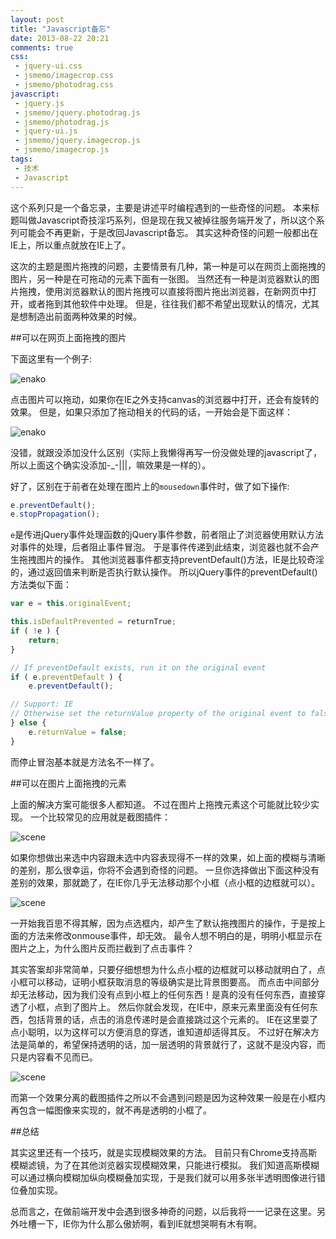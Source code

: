 ```yaml
---
layout: post
title: "Javascript备忘"
date: 2013-08-22 20:21
comments: true
css:
 - jquery-ui.css
 - jsmemo/imagecrop.css
 - jsmemo/photodrag.css
javascript:
 - jquery.js
 - jsmemo/jquery.photodrag.js
 - jsmemo/photodrag.js
 - jquery-ui.js
 - jsmemo/jquery.imagecrop.js
 - jsmemo/imagecrop.js
tags:
 - 技术
 - Javascript
---
```


这个系列只是一个备忘录，主要是讲述平时编程遇到的一些奇怪的问题。
本来标题叫做Javascript奇技淫巧系列，但是现在我又被掉往服务端开发了，所以这个系列可能会不再更新，于是改回Javascript备忘。
其实这种奇怪的问题一般都出在IE上，所以重点就放在IE上了。

这次的主题是图片拖拽的问题，主要情景有几种，第一种是可以在网页上面拖拽的图片，另一种是在可拖动的元素下面有一张图。
当然还有一种是浏览器默认的图片拖拽，使用浏览器默认的图片拖拽可以直接将图片拖出浏览器，在新网页中打开，或者拖到其他软件中处理。
但是，往往我们都不希望出现默认的情况，尤其是想制造出前面两种效果的时候。

<!--more-->

##可以在网页上面拖拽的图片

下面这里有一个例子:

<div class="photo">
	<img class="photo_drag" src="/images/jsmemo/enako.jpg" alt="enako" />
</div>

点击图片可以拖动，如果你在IE之外支持canvas的浏览器中打开，还会有旋转的效果。
但是，如果只添加了拖动相关的代码的话，一开始会是下面这样：

<div class="photo">
	<img src="/images/jsmemo/enako.jpg" alt="enako" />
</div>

没错，就跟没添加没什么区别（实际上我懒得再写一份没做处理的javascript了，所以上面这个确实没添加-_-|||，嘛效果是一样的）。

好了，区别在于前者在处理在图片上的`mousedown`事件时，做了如下操作:

``` javascript
e.preventDefault();
e.stopPropagation();
```

`e`是传进jQuery事件处理函数的jQuery事件参数，前者阻止了浏览器使用默认方法对事件的处理，后者阻止事件冒泡。
于是事件传递到此结束，浏览器也就不会产生拖拽图片的操作。
其他浏览器事件都支持preventDefault()方法，IE是比较奇淫的，通过返回值来判断是否执行默认操作。
所以jQuery事件的preventDefault()方法类似下面：

``` javascript
var e = this.originalEvent;

this.isDefaultPrevented = returnTrue;
if ( !e ) {
	return;
}

// If preventDefault exists, run it on the original event
if ( e.preventDefault ) {
	e.preventDefault();

// Support: IE
// Otherwise set the returnValue property of the original event to false
} else {
	e.returnValue = false;
}
```

而停止冒泡基本就是方法名不一样了。

##可以在图片上面拖拽的元素

上面的解决方案可能很多人都知道。
不过在图片上拖拽元素这个可能就比较少实现。
一个比较常见的应用就是截图插件：

<div id="photo">
	<img id="scene" src="/images/jsmemo/scene.jpg" alt="scene"/>
</div>

如果你想做出来选中内容跟未选中内容表现得不一样的效果，如上面的模糊与清晰的差别，那么很幸运，你将不会遇到奇怪的问题。
一旦你选择做出下面这种没有差别的效果，那就跪了，在IE你几乎无法移动那个小框（点小框的边框就可以）。

<div id="photo2">
	<img id="scene2" src="/images/jsmemo/scene.jpg" alt="scene"/>
</div>

一开始我百思不得其解，因为点选框内，却产生了默认拖拽图片的操作，于是按上面的方法来修改onmouse事件，却无效。
最令人想不明白的是，明明小框显示在图片之上，为什么图片反而拦截到了点击事件？

其实答案却非常简单，只要仔细想想为什么点小框的边框就可以移动就明白了，点小框可以移动，证明小框获取消息的等级确实是比背景图要高。
而点击中间部分却无法移动，因为我们没有点到小框上的任何东西！是真的没有任何东西，直接穿透了小框，点到了图片上。
然后你就会发现，在IE中，原来元素里面没有任何东西，包括背景的话，点击的消息传递时是会直接跳过这个元素的。
IE在这里耍了点小聪明，以为这样可以方便消息的穿透，谁知道却适得其反。
不过好在解决方法是简单的，希望保持透明的话，加一层透明的背景就行了，这就不是没内容，而只是内容看不见而已。

<div id="photo3">
	<img id="scene3" src="/images/jsmemo/scene.jpg" alt="scene"/>
</div>

而第一个效果分离的截图插件之所以不会遇到问题是因为这种效果一般是在小框内再包含一幅图像来实现的，就不再是透明的小框了。

##总结

其实这里还有一个技巧，就是实现模糊效果的方法。
目前只有Chrome支持高斯模糊滤镜，为了在其他浏览器实现模糊效果，只能进行模拟。
我们知道高斯模糊可以通过横向模糊加纵向模糊叠加实现，于是我们就可以用多张半透明图像进行错位叠加实现。

总而言之，在做前端开发中会遇到很多神奇的问题，以后我将一一记录在这里。另外吐槽一下，IE你为什么那么傲娇啊，看到IE就想哭啊有木有啊。
